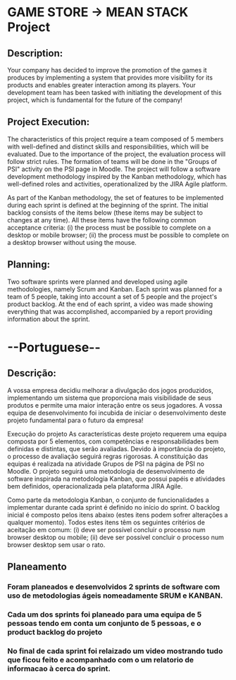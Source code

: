 # GAME STORE -> MEAN STACK Project

## Description:
Your company has decided to improve the promotion of the games it produces by implementing a system that provides more visibility for its products and enables greater interaction among its players. Your development team has been tasked with initiating the development of this project, which is fundamental for the future of the company!

## Project Execution:
The characteristics of this project require a team composed of 5 members with well-defined and distinct skills and responsibilities, which will be evaluated. Due to the importance of the project, the evaluation process will follow strict rules. The formation of teams will be done in the "Groups of PSI" activity on the PSI page in Moodle. The project will follow a software development methodology inspired by the Kanban methodology, which has well-defined roles and activities, operationalized by the JIRA Agile platform.

As part of the Kanban methodology, the set of features to be implemented during each sprint is defined at the beginning of the sprint. The initial backlog consists of the items below (these items may be subject to changes at any time). All these items have the following common acceptance criteria: (i) the process must be possible to complete on a desktop or mobile browser; (ii) the process must be possible to complete on a desktop browser without using the mouse.

## Planning:
Two software sprints were planned and developed using agile methodologies, namely Scrum and Kanban.
Each sprint was planned for a team of 5 people, taking into account a set of 5 people and the project's product backlog.
At the end of each sprint, a video was made showing everything that was accomplished, accompanied by a report providing information about the sprint.



# --Portuguese--

## Descrição:
A vossa empresa decidiu melhorar a divulgação dos jogos produzidos, implementando um sistema que proporciona mais visibilidade de seus produtos e permite uma maior interação entre os seus jogadores. A vossa equipa de desenvolvimento foi incubida de iniciar o desenvolvimento deste projeto fundamental para o futuro da empresa!

Execução do projeto
As características deste projeto requerem uma equipa composta por 5 elementos, com competências e responsabilidades bem definidas e distintas, que serão avaliadas. Devido à importância do projeto, o processo de avaliação seguirá regras rigorosas. A constituição das equipas é realizada na atividade Grupos de PSI na página de PSI no Moodle. O projeto seguirá uma metodologia de desenvolvimento de software inspirada na metodologia Kanban, que possui papéis e atividades bem definidos, operacionalizada pela plataforma JIRA Agile.

Como parte da metodologia Kanban, o conjunto de funcionalidades a implementar durante cada sprint é definido no início do sprint. O backlog inicial é composto pelos itens abaixo (estes itens podem sofrer alterações a qualquer momento). Todos estes itens têm os seguintes critérios de aceitação em comum: (i) deve ser possível concluir o processo num browser desktop ou mobile; (ii) deve ser possível concluir o processo num browser desktop sem usar o rato.

## Planeamento
### Foram planeados e desenvolvidos 2 sprints de software com uso de metodologias ágeis nomeadamente SRUM e KANBAN.
### Cada um dos sprints foi planeado para uma equipa de 5 pessoas tendo em conta um conjunto de 5 pessoas, e o product backlog do projeto
### No final de cada sprint foi relaizado um video mostrando tudo que ficou feito e acompanhado com o um relatorio de informacao à cerca do sprint.

